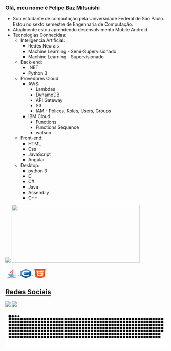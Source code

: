 ### Olá, meu nome é Felipe Baz Mitsuishi

+ Sou estudante de computação pela Universidade Federal de São Paulo. Estou no sexto semestre de Engenharia de Computação.
+ Atualmente estou aprendendo desenvolvimento Mobile Android.
+ Tecnologias Conhecidas:
	 + Inteligencia Artificial:
	 	 + Redes Neurais
		 + Machine Learning - Semi-Supervisionado
		 + Machine Learning - Supervisionado
	 + Back-end:
	 	 + .NET
		 + Python 3
	 + Provedores Cloud:
	 	 + AWS:
		 	 + Lambdas
			 + DynamoDB
			 + API Gateway
			 + S3
			 + IAM - Polices, Roles, Users, Groups
		 + IBM Cloud
		 	 + Functions
			 + Functions Sequence
			 + watson 
	 + Front-end:
	 	 + HTML
		 + Css
		 + JavaScript
		 + Angular
	 + Desktop:
		 + python 3
		 + C
		 + C#
		 + Java
		 + Assembly
		 + C++

 <div>
  <a href="https://github.com/Felipe-Baz">
  <img height="180em" src="https://github-readme-stats.vercel.app/api?username=Felipe-Baz&show_icons=true&theme=dark&include_all_commits=true&count_private=true"/>
  <img height="180em" width="400em" src="https://github-readme-stats.vercel.app/api/top-langs/?username=Felipe-Baz&layout=compact&langs_count=7&theme=dark"/>
</div>
 
 <div style="display: inline_block"><br>
  <img align="center" height="30" width="40" src="https://raw.githubusercontent.com/devicons/devicon/master/icons/java/java-original.svg">
  <img align="center" height="30" width="40" src="https://raw.githubusercontent.com/devicons/devicon/9f4f5cdb393299a81125eb5127929ea7bfe42889/icons/c/c-original.svg">
  <img align="center" height="30" width="40" src="https://raw.githubusercontent.com/devicons/devicon/9f4f5cdb393299a81125eb5127929ea7bfe42889/icons/html5/html5-original.svg">
  </div>

 ## Redes Sociais

<div>
  <a href="https://www.instagram.com/baz_felipe/" target="_blank"><img src="https://img.shields.io/badge/-Instagram-%23E4405F?style=for-the-badge&logo=instagram&logoColor=white" target="_blank"></a>
  <a href="https://www.linkedin.com/in/felipe-baz-mitsuishi/" target="_blank"><img src="https://img.shields.io/badge/-LinkedIn-%230077B5?style=for-the-badge&logo=linkedin&logoColor=white" target="_blank"></a>

![Snake animation](https://github.com/Felipe-Baz/Felipe-Baz/blob/output/github-contribution-grid-snake.svg)


</div>

